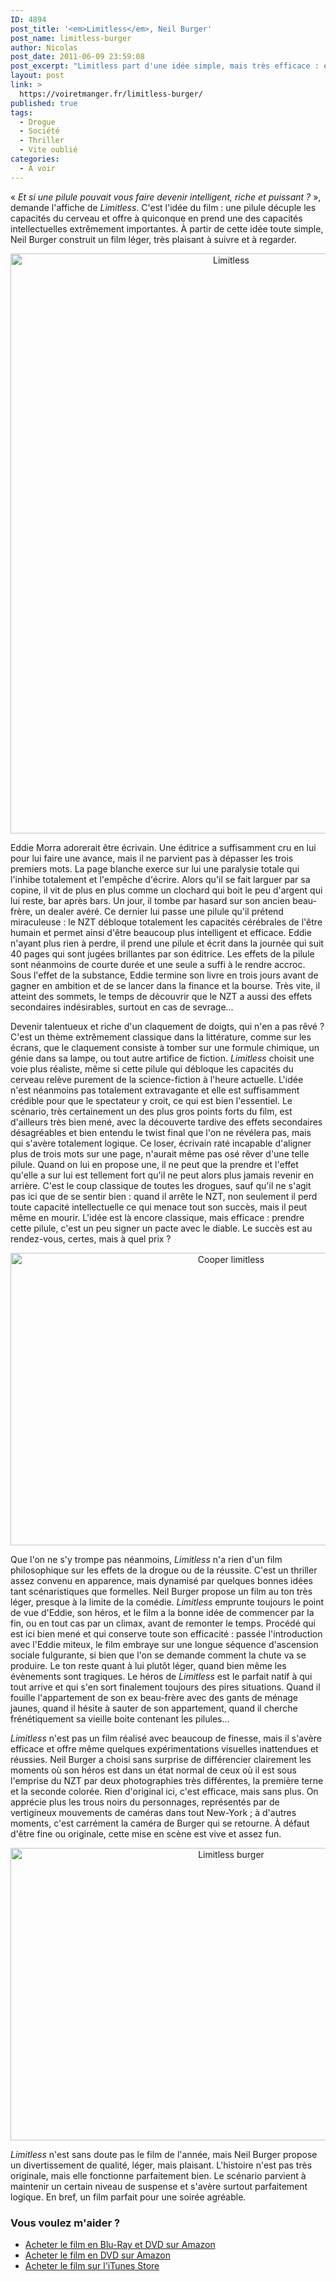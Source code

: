 ```yaml
---
ID: 4894
post_title: '<em>Limitless</em>, Neil Burger'
post_name: limitless-burger
author: Nicolas
post_date: 2011-06-09 23:59:08
post_excerpt: "Limitless part d'une idée simple, mais très efficace : et si une pilule permettait de devenir intelligent et riche ?  Ce film de Neil Burger est très efficace, léger et plaisant. Parfait pour une soirée ciné agréable…"
layout: post
link: >
  https://voiretmanger.fr/limitless-burger/
published: true
tags:
  - Drogue
  - Société
  - Thriller
  - Vite oublié
categories:
  - À voir
---
```

<p>« <em>Et si une pilule pouvait vous faire devenir intelligent, riche et puissant ?</em> », demande l'affiche de <em>Limitless</em>. C'est l'idée du film : une pilule décuple les capacités du cerveau et offre à quiconque en prend une des capacités intellectuelles extrêmement importantes. À partir de cette idée toute simple, Neil Burger construit un film léger, très plaisant à suivre et à regarder.</p>

<div style="text-align: center;"><a href="http://www.allocine.fr/film/fichefilm_gen_cfilm=135564.html"><img class="aligncenter" src="https://voiretmanger.fr/wp-content/uploads/2011/06/limitless.jpg" border="0" alt="Limitless" width="690" height="928" /></a></div>
<p>Eddie Morra adorerait être écrivain. Une éditrice a suffisamment cru en lui pour lui faire une avance, mais il ne parvient pas à dépasser les trois premiers mots. La page blanche exerce sur lui une paralysie totale qui l'inhibe totalement et l'empêche d'écrire. Alors qu'il se fait larguer par sa copine, il vit de plus en plus comme un clochard qui boit le peu d'argent qui lui reste, bar après bars. Un jour, il tombe par hasard sur son ancien beau-frère, un dealer avéré. Ce dernier lui passe une pilule qu'il prétend miraculeuse : le NZT débloque totalement les capacités cérébrales de l'être humain et permet ainsi d'être beaucoup plus intelligent et efficace. Eddie n'ayant plus rien à perdre, il prend une pilule et écrit dans la journée qui suit 40 pages qui sont jugées brillantes par son éditrice. Les effets de la pilule sont néanmoins de courte durée et une seule a suffi à le rendre accroc. Sous l'effet de la substance, Eddie termine son livre en trois jours avant de gagner en ambition et de se lancer dans la finance et la bourse. Très vite, il atteint des sommets, le temps de découvrir que le NZT a aussi des effets secondaires indésirables, surtout en cas de sevrage…</p>
<p>Devenir talentueux et riche d'un claquement de doigts, qui n'en a pas rêvé ? C'est un thème extrêmement classique dans la littérature, comme sur les écrans, que le claquement consiste à tomber sur une formule chimique, un génie dans sa lampe, ou tout autre artifice de fiction. <em>Limitless</em> choisit une voie plus réaliste, même si cette pilule qui débloque les capacités du cerveau relève purement de la science-fiction à l'heure actuelle. L'idée n'est néanmoins pas totalement extravagante et elle est suffisamment crédible pour que le spectateur y croit, ce qui est bien l'essentiel. Le scénario, très certainement un des plus gros points forts du film, est d'ailleurs très bien mené, avec la découverte tardive des effets secondaires désagréables et bien entendu le twist final que l'on ne révélera pas, mais qui s'avère totalement logique. Ce loser, écrivain raté incapable d'aligner plus de trois mots sur une page, n'aurait même pas osé rêver d'une telle pilule. Quand on lui en propose une, il ne peut que la prendre et l'effet qu'elle a sur lui est tellement fort qu'il ne peut alors plus jamais revenir en arrière. C'est le coup classique de toutes les drogues, sauf qu'il ne s'agit pas ici que de se sentir bien : quand il arrête le NZT, non seulement il perd toute capacité intellectuelle ce qui menace tout son succès, mais il peut même en mourir. L'idée est là encore classique, mais efficace : prendre cette pilule, c'est un peu signer un pacte avec le diable. Le succès est au rendez-vous, certes, mais à quel prix ?</p>

<div style="text-align: center;"><img class="aligncenter" src="https://voiretmanger.fr/wp-content/uploads/2011/06/cooper-limitless.jpg" border="0" alt="Cooper limitless" width="690" height="468" /></div>
<p>Que l'on ne s'y trompe pas néanmoins, <em>Limitless</em> n'a rien d'un film philosophique sur les effets de la drogue ou de la réussite. C'est un thriller assez convenu en apparence, mais dynamisé par quelques bonnes idées tant scénaristiques que formelles. Neil Burger propose un film au ton très léger, presque à la limite de la comédie. <em>Limitless</em> emprunte toujours le point de vue d'Eddie, son héros, et le film a la bonne idée de commencer par la fin, ou en tout cas par un climax, avant de remonter le temps. Procédé qui est ici bien mené et qui conserve toute son efficacité : passée l'introduction avec l'Eddie miteux, le film embraye sur une longue séquence d'ascension sociale fulgurante, si bien que l'on se demande comment la chute va se produire. Le ton reste quant à lui plutôt léger, quand bien même les évènements sont tragiques. Le héros de <em>Limitless</em> est le parfait natif à qui tout arrive et qui s'en sort finalement toujours des pires situations. Quand il fouille l'appartement de son ex beau-frère avec des gants de ménage jaunes, quand il hésite à sauter de son appartement, quand il cherche frénétiquement sa vieille boite contenant les pilules…</p>
<p><em>Limitless</em> n'est pas un film réalisé avec beaucoup de finesse, mais il s'avère efficace et offre même quelques expérimentations visuelles inattendues et réussies. Neil Burger a choisi sans surprise de différencier clairement les moments où son héros est dans un état normal de ceux où il est sous l'emprise du NZT par deux photographies très différentes, la première terne et la seconde colorée. Rien d'original ici, c'est efficace, mais sans plus. On apprécie plus les trous noirs du personnages, représentés par de vertigineux mouvements de caméras dans tout New-York ; à d'autres moments, c'est carrément la caméra de Burger qui se retourne. À défaut d'être fine ou originale, cette mise en scène est vive et assez fun.</p>

<div style="text-align: center;"><img class="aligncenter" src="https://voiretmanger.fr/wp-content/uploads/2011/06/limitless-burger.jpg" border="0" alt="Limitless burger" width="690" height="468" /></div>
<p><em>Limitless</em> n'est sans doute pas le film de l'année, mais Neil Burger propose un divertissement de qualité, léger, mais plaisant. L'histoire n'est pas très originale, mais elle fonctionne parfaitement bien. Le scénario parvient à maintenir un certain niveau de suspense et s'avère surtout parfaitement logique. En bref, un film parfait pour une soirée agréable.</p>

<div class="amazon">
<h3>Vous voulez m'aider ?</h3>
<ul>
	<li><a href="http://www.amazon.fr/gp/product/B00596L30Q/ref=as_li_ss_tl?ie=UTF8&tag=leblogdenic07-21&linkCode=as2&camp=1642&creative=19458&creativeASIN=B00596L30Q">Acheter le film en Blu-Ray et DVD sur Amazon</a></li>
	<li><a href="http://www.amazon.fr/gp/product/B00596L2Z2/ref=as_li_ss_tl?ie=UTF8&tag=leblogdenic07-21&linkCode=as2&camp=1642&creative=19458&creativeASIN=B00596L2Z2">Acheter le film en DVD sur Amazon</a></li>
	<li><a href="http://itunes.apple.com/fr/movie/limitless/id460290329">Acheter le film sur l'iTunes Store</a></li>
</ul>
</div>
